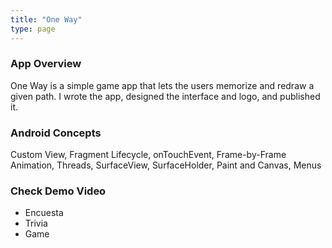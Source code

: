 ```yaml
---
title: "One Way"
type: page
---
```


### App Overview

One Way is a simple game app that lets the users memorize and redraw a given path. I wrote the app, designed the interface and logo, and published it.

### Android Concepts

Custom View, Fragment Lifecycle, onTouchEvent, Frame-by-Frame Animation, Threads, SurfaceView, SurfaceHolder, Paint and Canvas, Menus

### Check Demo Video

- Encuesta
- Trivia
- Game

